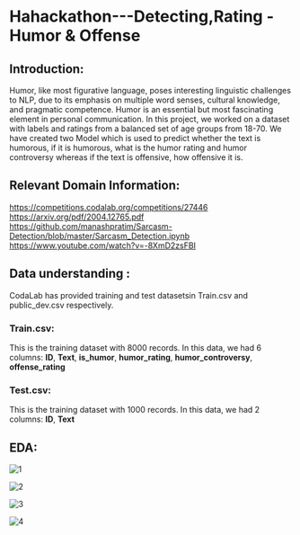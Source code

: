# Hahackathon---Detecting,Rating - Humor & Offense

## **Introduction:**

Humor, like most figurative language, poses interesting linguistic challenges to NLP, due to its emphasis on multiple word senses, cultural knowledge, and pragmatic competence. Humor is an essential but most fascinating element in personal communication.
In this project, we worked on a dataset with labels and ratings from a balanced set of age groups from 18-70.
We have created two Model which is used to predict whether the text is humorous, if it is humorous, what is the humor rating and humor controversy whereas if the text is offensive, how offensive it is.

## **Relevant Domain Information:**
https://competitions.codalab.org/competitions/27446
https://arxiv.org/pdf/2004.12765.pdf
https://github.com/manashpratim/Sarcasm-Detection/blob/master/Sarcasm_Detection.ipynb
https://www.youtube.com/watch?v=-8XmD2zsFBI

##  **Data understanding :**
CodaLab has provided training and test datasetsin Train.csv and public_dev.csv respectively. 
### Train.csv: 
This is the training dataset with 8000 records. In this data, we had 6 columns: **ID**, **Text**, **is_humor**, **humor_rating**, **humor_controversy**, **offense_rating**

### Test.csv: 
This is the training dataset with 1000 records. In this data, we had 2 columns: **ID**, **Text**

## EDA:

![1](https://github.com/Anisha-Kakwani/Hahackathon---Detecting-Rating-Humor-Offense/blob/punitMashruwala-patch-1_readme/Images/Picture1.pngraw=true)


![2](https://github.com/Anisha-Kakwani/Hahackathon---Detecting-Rating-Humor-Offense/blob/punitMashruwala-patch-1_readme/Images/Picture2.pngraw=true)


![3](https://github.com/Anisha-Kakwani/Hahackathon---Detecting-Rating-Humor-Offense/blob/punitMashruwala-patch-1_readme/Images/Picture3.pngraw=true)


![4](https://github.com/Anisha-Kakwani/Hahackathon---Detecting-Rating-Humor-Offense/blob/punitMashruwala-patch-1_readme/Images/Picture4.pngraw=true)

